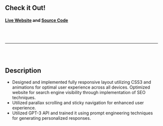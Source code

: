 ## Check it Out!

#### <a href="https://wlliu.com/" target="_blank">Live Website</a> and <a href="https://github.com/waileungl/personal_portfolio" target="_blank">Source Code</a> 
<br>
<br>
<hr>
<br>
<br>

## Description
- Designed and implemented fully responsive layout utilizing CSS3 and animations for optimal user experience across all devices.
Optimized website for search engine visibility through implementation of SEO techniques.
- Utilized parallax scrolling and sticky navigation for enhanced user experience.
- Utilized GPT-3 API and trained it using prompt engineering techniques for generating personalized responses.
